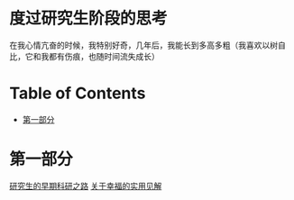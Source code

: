 # 度过研究生阶段的思考
在我心情亢奋的时候，我特别好奇，几年后，我能长到多高多粗（我喜欢以树自比，它和我都有伤痕，也随时间流失成长）
# Table of Contents
* [第一部分](#第一部分)
# 第一部分
[研究生的早期科研之路](https://mp.weixin.qq.com/s/MDB_er6rfKhXkDp-m1w-tg)
[关于幸福的实用见解](https://www.ox.ac.uk/research/research-in-conversation/how-live-happy-life/dr-bronwyn-tarr)